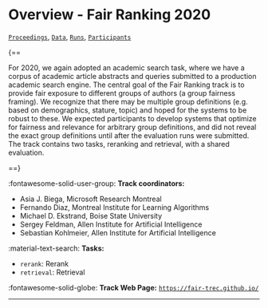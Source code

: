 # Overview - Fair Ranking 2020

[`Proceedings`](./proceedings.md), [`Data`](./data.md), [`Runs`](./runs.md), [`Participants`](./participants.md)

{==

For 2020, we again adopted an academic search task, where we have a corpus of academic article abstracts and queries submitted to a production academic search engine. The central goal of the Fair Ranking track is to provide fair exposure to different groups of authors (a group fairness framing). We recognize that there may be multiple group definitions (e.g. based on demographics, stature, topic) and hoped for the systems to be robust to these. We expected participants to develop systems that optimize for fairness and relevance for arbitrary group definitions, and did not reveal the exact group definitions until after the evaluation runs were submitted. The track contains two tasks, reranking and retrieval, with a shared evaluation.

==}

:fontawesome-solid-user-group: **Track coordinators:**

- Asia J. Biega, Microsoft Research Montreal 
- Fernando Diaz, Montreal Institute for Learning Algorithms 
- Michael D. Ekstrand, Boise State University 
- Sergey Feldman, Allen Institute for Artificial Intelligence 
- Sebastian Kohlmeier, Allen Institute for Artificial Intelligence 

:material-text-search: **Tasks:**

- `rerank`: Rerank 
- `retrieval`: Retrieval 

:fontawesome-solid-globe: **Track Web Page:** [`https://fair-trec.github.io/`](https://fair-trec.github.io/) 

---

